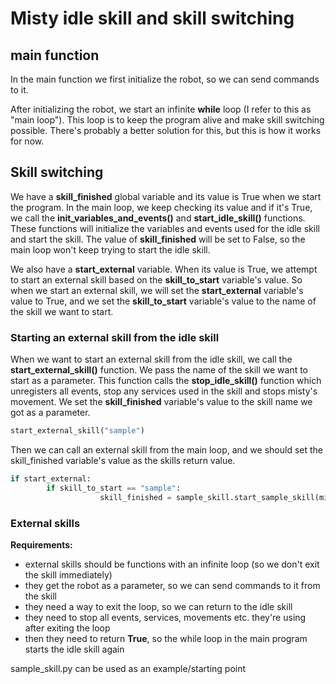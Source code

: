 # Misty idle skill and skill switching



## main function

In the main function we first initialize the robot, so we can send commands to it.

After initializing the robot, we start an infinite **while** loop (I refer to this as "main loop"). This loop is to keep the program alive and make skill switching possible. There's probably a better solution for this, but this is how it works for now.

## Skill switching

We have a **skill_finished** global variable and its value is True when we start the program. In the main loop, we keep checking its value and if it's True, we call the **init_variables_and_events()** and **start_idle_skill()** functions. These functions will initialize the variables and events used for the idle skill and start the skill. The value of **skill_finished** will be set to False, so the main loop won't keep trying to start the idle skill.

We also have a **start_external** variable. When its value is True, we attempt to start an external skill based on the **skill_to_start** variable's value. So when we start an external skill, we will set the **start_external** variable's value to True, and we set the **skill_to_start** variable's value to the name of the skill we want to start.

### Starting an external skill from the idle skill

When we want to start an external skill from the idle skill, we call the **start_external_skill()** function. We pass the name of the skill we want to start as a parameter. This function calls the **stop_idle_skill()** function which unregisters all events, stop any services used in the skill and stops misty's movement. We set the **skill_finished** variable's value to the skill name we got as a parameter.

~~~python
start_external_skill("sample")
~~~

Then we can call an external skill from the main loop, and we should set the skill_finished variable's value as the skills return value.

~~~python
if start_external:
        if skill_to_start == "sample":
                    skill_finished = sample_skill.start_sample_skill(misty)
~~~

### External skills

**Requirements:**

- external skills should be functions with an infinite loop (so we don't exit the skill immediately)
- they get the robot as a parameter, so we can send commands to it from the skill
- they need a way to exit the loop, so we can return to the idle skill
- they need to stop all events, services, movements etc. they're using after exiting the loop
- then they need to return **True**, so the while loop in the main program starts the idle skill again

sample_skill.py can be used as an example/starting point